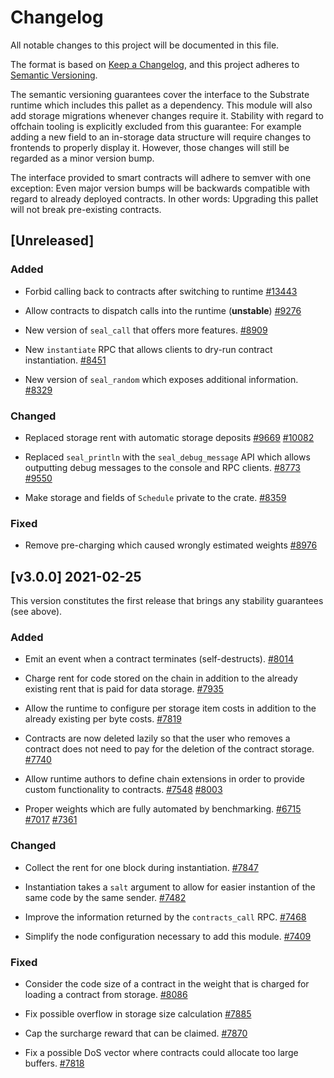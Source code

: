 # Changelog

All notable changes to this project will be documented in this file.

The format is based on [Keep a Changelog](https://keepachangelog.com/en/1.0.0/),
and this project adheres to [Semantic Versioning](https://semver.org/spec/v2.0.0.html).

The semantic versioning guarantees cover the interface to the Substrate runtime which
includes this pallet as a dependency. This module will also add storage migrations whenever
changes require it. Stability with regard to offchain tooling is explicitly excluded from
this guarantee: For example adding a new field to an in-storage data structure will require
changes to frontends to properly display it. However, those changes will still be regarded
as a minor version bump.

The interface provided to smart contracts will adhere to semver with one exception: Even
major version bumps will be backwards compatible with regard to already deployed contracts.
In other words: Upgrading this pallet will not break pre-existing contracts.

## [Unreleased]

### Added

- Forbid calling back to contracts after switching to runtime
[#13443](https://github.com/paritytech/substrate/pull/13443)

- Allow contracts to dispatch calls into the runtime (**unstable**)
[#9276](https://github.com/paritytech/substrate/pull/9276)

- New version of `seal_call` that offers more features.
[#8909](https://github.com/paritytech/substrate/pull/8909)

- New `instantiate` RPC that allows clients to dry-run contract instantiation.
[#8451](https://github.com/paritytech/substrate/pull/8451)

- New version of `seal_random` which exposes additional information.
[#8329](https://github.com/paritytech/substrate/pull/8329)

### Changed

- Replaced storage rent with automatic storage deposits
[#9669](https://github.com/paritytech/substrate/pull/9669)
[#10082](https://github.com/paritytech/substrate/pull/10082)

- Replaced `seal_println` with the `seal_debug_message` API which allows outputting debug
messages to the console and RPC clients.
[#8773](https://github.com/paritytech/substrate/pull/8773)
[#9550](https://github.com/paritytech/substrate/pull/9550)

- Make storage and fields of `Schedule` private to the crate.
[#8359](https://github.com/paritytech/substrate/pull/8359)

### Fixed

- Remove pre-charging which caused wrongly estimated weights
[#8976](https://github.com/paritytech/substrate/pull/8976)

## [v3.0.0] 2021-02-25

This version constitutes the first release that brings any stability guarantees (see above).

### Added

- Emit an event when a contract terminates (self-destructs).
[#8014](https://github.com/paritytech/substrate/pull/8014)

- Charge rent for code stored on the chain in addition to the already existing
rent that is paid for data storage.
[#7935](https://github.com/paritytech/substrate/pull/7935)

- Allow the runtime to configure per storage item costs in addition
to the already existing per byte costs.
[#7819](https://github.com/paritytech/substrate/pull/7819)

- Contracts are now deleted lazily so that the user who removes a contract
does not need to pay for the deletion of the contract storage.
[#7740](https://github.com/paritytech/substrate/pull/7740)

- Allow runtime authors to define chain extensions in order to provide custom
functionality to contracts.
[#7548](https://github.com/paritytech/substrate/pull/7548)
[#8003](https://github.com/paritytech/substrate/pull/8003)

- Proper weights which are fully automated by benchmarking.
[#6715](https://github.com/paritytech/substrate/pull/6715)
[#7017](https://github.com/paritytech/substrate/pull/7017)
[#7361](https://github.com/paritytech/substrate/pull/7361)

### Changed

- Collect the rent for one block during instantiation.
[#7847](https://github.com/paritytech/substrate/pull/7847)

- Instantiation takes a `salt` argument to allow for easier instantion of the
same code by the same sender.
[#7482](https://github.com/paritytech/substrate/pull/7482)

- Improve the information returned by the `contracts_call` RPC.
[#7468](https://github.com/paritytech/substrate/pull/7468)

- Simplify the node configuration necessary to add this module.
[#7409](https://github.com/paritytech/substrate/pull/7409)

### Fixed

- Consider the code size of a contract in the weight that is charged for
loading a contract from storage.
[#8086](https://github.com/paritytech/substrate/pull/8086)

- Fix possible overflow in storage size calculation
[#7885](https://github.com/paritytech/substrate/pull/7885)

- Cap the surcharge reward that can be claimed.
[#7870](https://github.com/paritytech/substrate/pull/7870)

- Fix a possible DoS vector where contracts could allocate too large buffers.
[#7818](https://github.com/paritytech/substrate/pull/7818)
